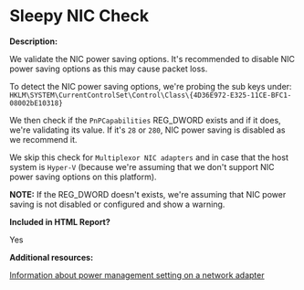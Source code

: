 # Sleepy NIC Check

**Description:**

We validate the NIC power saving options. It's recommended to disable NIC power saving options as this may cause packet loss.

To detect the NIC power saving options, we're probing the sub keys under: `HKLM\SYSTEM\CurrentControlSet\Control\Class\{4D36E972-E325-11CE-BFC1-08002bE10318}`

We then check if the `PnPCapabilities` REG_DWORD exists and if it does, we're validating its value. If it's `28` or `280`, NIC power saving is disabled as we recommend it.

We skip this check for `Multiplexor NIC adapters` and in case that the host system is `Hyper-V` (because we're assuming that we don't support NIC power saving options on this platform).

**NOTE:** If the REG_DWORD doesn't exists, we're assuming that NIC power saving is not disabled or configured and show a warning.

**Included in HTML Report?**

Yes

**Additional resources:**

[Information about power management setting on a network adapter](https://support.microsoft.com/kb/2740020)

